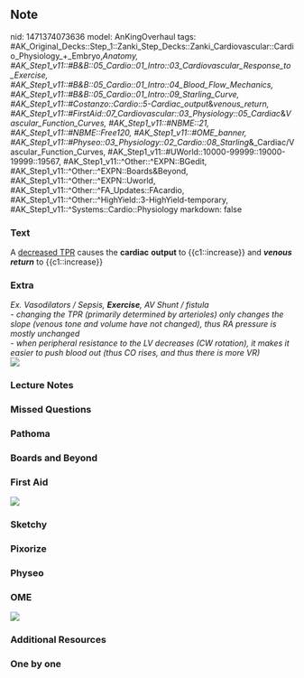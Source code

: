 ## Note
nid: 1471374073636
model: AnKingOverhaul
tags: #AK_Original_Decks::Step_1::Zanki_Step_Decks::Zanki_Cardiovascular::Cardio_Physiology_+_Embryo,_Anatomy, #AK_Step1_v11::#B&B::05_Cardio::01_Intro::03_Cardiovascular_Response_to_Exercise, #AK_Step1_v11::#B&B::05_Cardio::01_Intro::04_Blood_Flow_Mechanics, #AK_Step1_v11::#B&B::05_Cardio::01_Intro::09_Starling_Curve, #AK_Step1_v11::#Costanzo::Cardio::5-Cardiac_output_&_venous_return, #AK_Step1_v11::#FirstAid::07_Cardiovascular::03_Physiology::05_Cardiac_&_Vascular_Function_Curves, #AK_Step1_v11::#NBME::21, #AK_Step1_v11::#NBME::Free120, #AK_Step1_v11::#OME_banner, #AK_Step1_v11::#Physeo::03_Physiology::02_Cardio::08_Starling_&_Cardiac/Vascular_Function_Curves, #AK_Step1_v11::#UWorld::10000-99999::19000-19999::19567, #AK_Step1_v11::^Other::^EXPN::BGedit, #AK_Step1_v11::^Other::^EXPN::Boards&Beyond, #AK_Step1_v11::^Other::^EXPN::Uworld, #AK_Step1_v11::^Other::^FA_Updates::FAcardio, #AK_Step1_v11::^Other::^HighYield::3-HighYield-temporary, #AK_Step1_v11::^Systems::Cardio::Physiology
markdown: false

### Text
<div>
  <div>
    A <u>decreased TPR</u> causes the <b>cardiac</b> <b>output</b>
    to {{c1::increase}} and <b><i>venous return</i></b> to
    {{c1::increase}}
  </div>
</div>

### Extra
<div>
  <div style="display: inline !important;"></div><i>Ex.
  Vasodilators / Sepsis, <b>Exercise</b>, AV Shunt / fistula</i>
</div>
<div>
  <i>- changing the TPR (primarily determined by arterioles) only
  changes the slope (venous tone and volume have not changed), thus
  RA pressure is mostly unchanged</i>
</div>
<div>
  <i>- when peripheral resistance to the LV decreases (CW
  rotation), it makes it easier to push blood out (thus CO rises,
  and thus there is more VR)</i>
</div>
<div>
  <b><i><img src="paste-38495791874391.jpg" class=
  "resizer"></i></b>
</div>

### Lecture Notes


### Missed Questions


### Pathoma


### Boards and Beyond


### First Aid
<img src="tmpD14ttV.png">

### Sketchy


### Pixorize


### Physeo


### OME
<div class="ome-widget">
  <a href="https://onlinemeded.org?ref=anki"><img src=
  "_OME_AnkiFlashcards_General_7.png"></a>
</div>

### Additional Resources


### One by one

